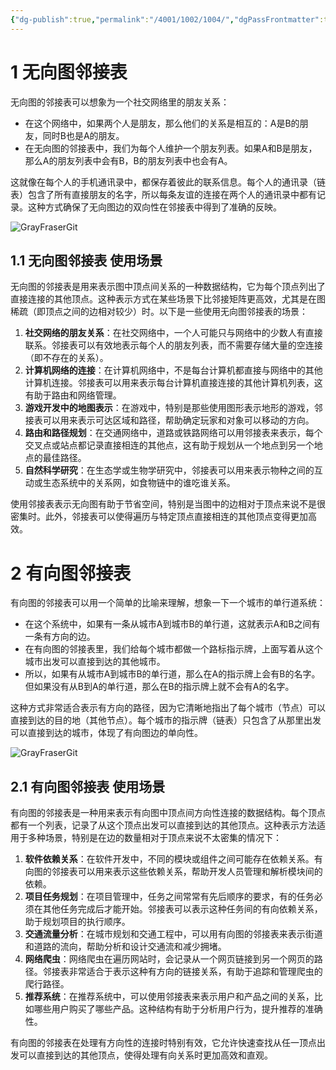 ```yaml
---
{"dg-publish":true,"permalink":"/4001/1002/1004/","dgPassFrontmatter":true}
---
```



# 1 无向图邻接表

无向图的邻接表可以想象为一个社交网络里的朋友关系：

- 在这个网络中，如果两个人是朋友，那么他们的关系是相互的：A是B的朋友，同时B也是A的朋友。
- 在无向图的邻接表中，我们为每个人维护一个朋友列表。如果A和B是朋友，那么A的朋友列表中会有B，B的朋友列表中也会有A。

这就像在每个人的手机通讯录中，都保存着彼此的联系信息。每个人的通讯录（链表）包含了所有直接朋友的名字，所以每条友谊的连接在两个人的通讯录中都有记录。这种方式确保了无向图边的双向性在邻接表中得到了准确的反映。

![GrayFraserGit](https://grayfraserpic.oss-accelerate.aliyuncs.com/PersonPic/20250101/202403221505301067.png)

## 1.1 无向图邻接表 使用场景

无向图的邻接表是用来表示图中顶点间关系的一种数据结构，它为每个顶点列出了直接连接的其他顶点。这种表示方式在某些场景下比邻接矩阵更高效，尤其是在图稀疏（即顶点之间的边相对较少）时。以下是一些使用无向图邻接表的场景：

1. **社交网络的朋友关系**：在社交网络中，一个人可能只与网络中的少数人有直接联系。邻接表可以有效地表示每个人的朋友列表，而不需要存储大量的空连接（即不存在的关系）。
2. **计算机网络的连接**：在计算机网络中，不是每台计算机都直接与网络中的其他计算机连接。邻接表可以用来表示每台计算机直接连接的其他计算机列表，这有助于路由和网络管理。
3. **游戏开发中的地图表示**：在游戏中，特别是那些使用图形表示地形的游戏，邻接表可以用来表示可达区域和路径，帮助确定玩家和对象可以移动的方向。
4. **路由和路径规划**：在交通网络中，道路或铁路网络可以用邻接表来表示，每个交叉点或站点都记录直接相连的其他点，这有助于规划从一个地点到另一个地点的最佳路径。
5. **自然科学研究**：在生态学或生物学研究中，邻接表可以用来表示物种之间的互动或生态系统中的关系网，如食物链中的谁吃谁关系。

使用邻接表表示无向图有助于节省空间，特别是当图中的边相对于顶点来说不是很密集时。此外，邻接表可以使得遍历与特定顶点直接相连的其他顶点变得更加高效。

# 2 有向图邻接表

有向图的邻接表可以用一个简单的比喻来理解，想象一下一个城市的单行道系统：

- 在这个系统中，如果有一条从城市A到城市B的单行道，这就表示A和B之间有一条有方向的边。
- 在有向图的邻接表里，我们给每个城市都做一个路标指示牌，上面写着从这个城市出发可以直接到达的其他城市。
- 所以，如果有从城市A到城市B的单行道，那么在A的指示牌上会有B的名字。但如果没有从B到A的单行道，那么在B的指示牌上就不会有A的名字。

这种方式非常适合表示有方向的路径，因为它清晰地指出了每个城市（节点）可以直接到达的目的地（其他节点）。每个城市的指示牌（链表）只包含了从那里出发可以直接到达的城市，体现了有向图边的单向性。

![GrayFraserGit](https://grayfraserpic.oss-accelerate.aliyuncs.com/PersonPic/20250101/202403221505533298.png)

## 2.1 有向图邻接表 使用场景

有向图的邻接表是一种用来表示有向图中顶点间方向性连接的数据结构。每个顶点都有一个列表，记录了从这个顶点出发可以直接到达的其他顶点。这种表示方法适用于多种场景，特别是在边的数量相对于顶点来说不太密集的情况下：

1. **软件依赖关系**：在软件开发中，不同的模块或组件之间可能存在依赖关系。有向图的邻接表可以用来表示这些依赖关系，帮助开发人员管理和解析模块间的依赖。
2. **项目任务规划**：在项目管理中，任务之间常常有先后顺序的要求，有的任务必须在其他任务完成后才能开始。邻接表可以表示这种任务间的有向依赖关系，助于规划项目的执行顺序。
3. **交通流量分析**：在城市规划和交通工程中，可以用有向图的邻接表来表示街道和道路的流向，帮助分析和设计交通流和减少拥堵。
4. **网络爬虫**：网络爬虫在遍历网站时，会记录从一个网页链接到另一个网页的路径。邻接表非常适合于表示这种有方向的链接关系，有助于追踪和管理爬虫的爬行路径。
5. **推荐系统**：在推荐系统中，可以使用邻接表来表示用户和产品之间的关系，比如哪些用户购买了哪些产品。这种结构有助于分析用户行为，提升推荐的准确性。

有向图的邻接表在处理有方向性的连接时特别有效，它允许快速查找从任一顶点出发可以直接到达的其他顶点，使得处理有向关系时更加高效和直观。
